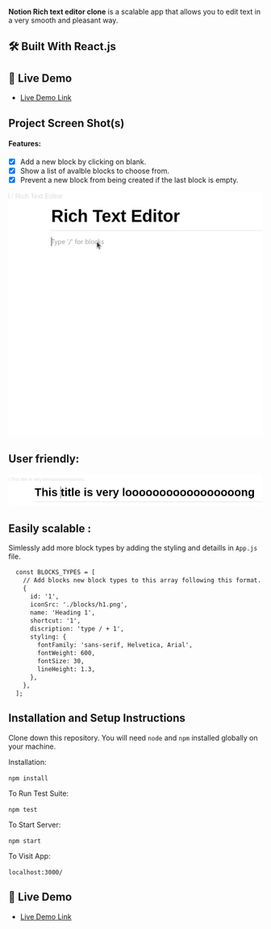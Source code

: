 **Notion Rich text editor clone** is a scalable app that allows you to edit text in a very smooth and pleasant way.

## 🛠 Built With <a name="built-with">React.js</a>

## 🚀 Live Demo <a name="live-demo"></a>

- [Live Demo Link](https://638de07f2becdf7c7c6e330a--rich-text-editor-notion.netlify.app/)

## Project Screen Shot(s)

#### Features:

- [x] Add a new block by clicking on blank.
- [x] Show a list of avalble blocks to choose from.
- [x] Prevent a new block from being created if the last block is empty.

<div align="center">

  <img src="./01.gif" alt="img" width="600"  height="auto" />
  <br/>

</div>

## User friendly:

<div align="center">

  <img src="./02.png" alt="img" width="700"  height="auto" />
  <br/>

</div>

## Easily scalable :

Simlessly add more block types by adding the styling and detaills in `App.js` file.

```
  const BLOCKS_TYPES = [
    // Add blocks new block types to this array following this format.
    {
      id: '1',
      iconSrc: './blocks/h1.png',
      name: 'Heading 1',
      shortcut: '1',
      discription: 'type / + 1',
      styling: {
        fontFamily: 'sans-serif, Helvetica, Arial',
        fontWeight: 600,
        fontSize: 30,
        lineHeight: 1.3,
      },
    },
  ];
```

## Installation and Setup Instructions

Clone down this repository. You will need `node` and `npm` installed globally on your machine.

Installation:

`npm install`

To Run Test Suite:

`npm test`

To Start Server:

`npm start`

To Visit App:

`localhost:3000/`

## 🚀 Live Demo <a name="live-demo"></a>

- [Live Demo Link](https://638de07f2becdf7c7c6e330a--rich-text-editor-notion.netlify.app)
